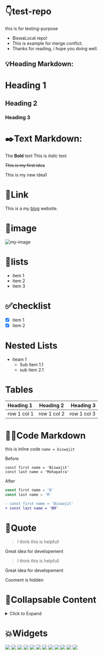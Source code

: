 # 👇test-repo

this is for testing-purpose

- BiswaLocal repo!
- This is example for merge conflict.
- Thanks for reading, i hope you doing well.

## 💡Heading Markdown: 

# Heading 1
## Heading 2
### Heading 3

# ✒️Text Markdown:

The **Bold** text
This is *italic* text

~~This is my first idea~~

This is my new idea1

# 🔗Link

This is a my [blog](https://biswajitblogs.hashnode.dev/) website.

# 👿image

![my-image](https://cdn.hashnode.com/res/hashnode/image/upload/v1673796722900/nvrPgmCT8.jpg?w=500&h=500&fit=crop&crop=faces&auto=compress,format&format=webp)

# 📃lists

- item 1
- item 2
- item 3

# ✅checklist

- [X] item 1
- [x] item 2

# Nested Lists

- iteam 1
  - Sub item 1.1
  - sub item 2.1
  
 # Tables
  
  | Heading 1 | Heading 2 | Heading 3 |
  | :--- | :---: | ---: |
  | row 1 col 1 | row 1 col 2 | row 1 col 3 |
  
  # 🧑‍💻Code Markdown
  
  this is inline code `name = biswajit`
  
  Before
  ```shell
  const first name = 'Biswajit'
  const last name = 'Mohapatra'
  ```
  After
  ```js
  const first name = 'B'
  const last name = 'M'
  ```
  ```diff
  - const first name = 'Biswajit'
  + const last name = 'BM'
  ```
  
  # 💭Quote
  
  > I think this is helpfull
  
  Great idea for developement
  
  > I think this is helpfull
  
  Great idea for developement
  
 <!--This is comment -->
 
 Cooment is hidden
 
 # 🛂Collapsable Content
 
 <details>
   <summary>Click to Expand</summary>
   this is the content...
   
   </details>
   
# 💥Widgets
   
   <img src = "https://github-readme-stats.vercel.app/api?username=Biswajit-Mohapatra2&show_icons=true&&theme=tokyonight"/>
   
   <img src = "https://github-readme-stats.vercel.app/api?username=Biswajit-Mohapatra2&show_icons=true&&theme=cobalt"/>
   
   <img src = "https://github-readme-stats.vercel.app/api?username=Biswajit-Mohapatra2&show_icons=true&&theme=synthwave"/>
   
   <img src = "https://github-readme-stats.vercel.app/api?username=Biswajit-Mohapatra2&show_icons=true&&theme=dracula"/>
   
   <img src = "https://github-readme-stats.vercel.app/api?username=Biswajit-Mohapatra2&show_icons=true&&theme=radical"/>
   
   <img src = "https://github-readme-stats.vercel.app/api?username=Biswajit-Mohapatra2&show_icons=true&&theme=dark"/>
   
   <img src = "https://github-readme-stats.vercel.app/api?username=Biswajit-Mohapatra2&show_icons=true&&theme=onedark"/>
   
   <img src = "https://github-readme-stats.vercel.app/api?username=Biswajit-Mohapatra2&show_icons=true&&theme=gruvbox"/>
   
   <img src = "https://github-readme-stats.vercel.app/api?username=Biswajit-Mohapatra2&show_icons=true&&theme=highcontrast"/>
   
   <img src = "https://github-readme-stats.vercel.app/api?username=Biswajit-Mohapatra2&show_icons=true&&theme=merko"/>
   
   <img src = "https://github-readme-stats.vercel.app/api?username=Biswajit-Mohapatra2&show_icons=true&&theme=transparent"/>
   
   <img src = "https://github-readme-stats.vercel.app/api?username=Biswajit-Mohapatra2&show_icons=true&&bg_color=00000000"/>
   
   
  
  
